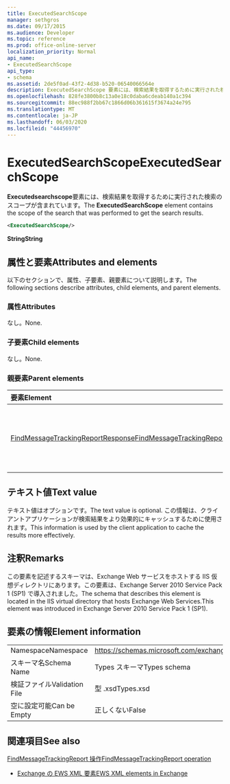 ```yaml
---
title: ExecutedSearchScope
manager: sethgros
ms.date: 09/17/2015
ms.audience: Developer
ms.topic: reference
ms.prod: office-online-server
localization_priority: Normal
api_name:
- ExecutedSearchScope
api_type:
- schema
ms.assetid: 2de5f0ad-43f2-4d38-b520-06540066564e
description: ExecutedSearchScope 要素には、検索結果を取得するために実行された検索のスコープが含まれています。
ms.openlocfilehash: 828fe3800b8c13a0e18c0daba6cdeab140a1c394
ms.sourcegitcommit: 88ec988f2bb67c1866d06b361615f3674a24e795
ms.translationtype: MT
ms.contentlocale: ja-JP
ms.lasthandoff: 06/03/2020
ms.locfileid: "44456970"
---
```

# <a name="executedsearchscope"></a><span data-ttu-id="bdf36-103">ExecutedSearchScope</span><span class="sxs-lookup"><span data-stu-id="bdf36-103">ExecutedSearchScope</span></span>

<span data-ttu-id="bdf36-104">**Executedsearchscope**要素には、検索結果を取得するために実行された検索のスコープが含まれています。</span><span class="sxs-lookup"><span data-stu-id="bdf36-104">The **ExecutedSearchScope** element contains the scope of the search that was performed to get the search results.</span></span> 
  
```xml
<ExecutedSearchScope/>
```

 <span data-ttu-id="bdf36-105">**String**</span><span class="sxs-lookup"><span data-stu-id="bdf36-105">**String**</span></span>
## <a name="attributes-and-elements"></a><span data-ttu-id="bdf36-106">属性と要素</span><span class="sxs-lookup"><span data-stu-id="bdf36-106">Attributes and elements</span></span>

<span data-ttu-id="bdf36-107">以下のセクションで、属性、子要素、親要素について説明します。</span><span class="sxs-lookup"><span data-stu-id="bdf36-107">The following sections describe attributes, child elements, and parent elements.</span></span>
  
### <a name="attributes"></a><span data-ttu-id="bdf36-108">属性</span><span class="sxs-lookup"><span data-stu-id="bdf36-108">Attributes</span></span>

<span data-ttu-id="bdf36-109">なし。</span><span class="sxs-lookup"><span data-stu-id="bdf36-109">None.</span></span>
  
### <a name="child-elements"></a><span data-ttu-id="bdf36-110">子要素</span><span class="sxs-lookup"><span data-stu-id="bdf36-110">Child elements</span></span>

<span data-ttu-id="bdf36-111">なし。</span><span class="sxs-lookup"><span data-stu-id="bdf36-111">None.</span></span>
  
### <a name="parent-elements"></a><span data-ttu-id="bdf36-112">親要素</span><span class="sxs-lookup"><span data-stu-id="bdf36-112">Parent elements</span></span>

|<span data-ttu-id="bdf36-113">**要素**</span><span class="sxs-lookup"><span data-stu-id="bdf36-113">**Element**</span></span>|<span data-ttu-id="bdf36-114">**説明**</span><span class="sxs-lookup"><span data-stu-id="bdf36-114">**Description**</span></span>|
|:-----|:-----|
|[<span data-ttu-id="bdf36-115">FindMessageTrackingReportResponse</span><span class="sxs-lookup"><span data-stu-id="bdf36-115">FindMessageTrackingReportResponse</span></span>](findmessagetrackingreportresponse.md) <br/> |<span data-ttu-id="bdf36-116">単一の[Findmessagetrackingreport 操作](findmessagetrackingreport-operation.md)要求の状態と結果を格納します。</span><span class="sxs-lookup"><span data-stu-id="bdf36-116">Contains the status and result of a single [FindMessageTrackingReport operation](findmessagetrackingreport-operation.md) request.</span></span>  <br/> |
   
## <a name="text-value"></a><span data-ttu-id="bdf36-117">テキスト値</span><span class="sxs-lookup"><span data-stu-id="bdf36-117">Text value</span></span>

<span data-ttu-id="bdf36-118">テキスト値はオプションです。</span><span class="sxs-lookup"><span data-stu-id="bdf36-118">The text value is optional.</span></span> <span data-ttu-id="bdf36-119">この情報は、クライアントアプリケーションが検索結果をより効果的にキャッシュするために使用されます。</span><span class="sxs-lookup"><span data-stu-id="bdf36-119">This information is used by the client application to cache the results more effectively.</span></span>
  
## <a name="remarks"></a><span data-ttu-id="bdf36-120">注釈</span><span class="sxs-lookup"><span data-stu-id="bdf36-120">Remarks</span></span>

<span data-ttu-id="bdf36-121">この要素を記述するスキーマは、Exchange Web サービスをホストする IIS 仮想ディレクトリにあります。この要素は、Exchange Server 2010 Service Pack 1 (SP1) で導入されました。</span><span class="sxs-lookup"><span data-stu-id="bdf36-121">The schema that describes this element is located in the IIS virtual directory that hosts Exchange Web Services.This element was introduced in Exchange Server 2010 Service Pack 1 (SP1).</span></span>
  
## <a name="element-information"></a><span data-ttu-id="bdf36-122">要素の情報</span><span class="sxs-lookup"><span data-stu-id="bdf36-122">Element information</span></span>

|||
|:-----|:-----|
|<span data-ttu-id="bdf36-123">Namespace</span><span class="sxs-lookup"><span data-stu-id="bdf36-123">Namespace</span></span>  <br/> |https://schemas.microsoft.com/exchange/services/2006/types  <br/> |
|<span data-ttu-id="bdf36-124">スキーマ名</span><span class="sxs-lookup"><span data-stu-id="bdf36-124">Schema Name</span></span>  <br/> |<span data-ttu-id="bdf36-125">Types スキーマ</span><span class="sxs-lookup"><span data-stu-id="bdf36-125">Types schema</span></span>  <br/> |
|<span data-ttu-id="bdf36-126">検証ファイル</span><span class="sxs-lookup"><span data-stu-id="bdf36-126">Validation File</span></span>  <br/> |<span data-ttu-id="bdf36-127">型 .xsd</span><span class="sxs-lookup"><span data-stu-id="bdf36-127">Types.xsd</span></span>  <br/> |
|<span data-ttu-id="bdf36-128">空に設定可能</span><span class="sxs-lookup"><span data-stu-id="bdf36-128">Can be Empty</span></span>  <br/> |<span data-ttu-id="bdf36-129">正しくない</span><span class="sxs-lookup"><span data-stu-id="bdf36-129">False</span></span>  <br/> |
   
## <a name="see-also"></a><span data-ttu-id="bdf36-130">関連項目</span><span class="sxs-lookup"><span data-stu-id="bdf36-130">See also</span></span>



[<span data-ttu-id="bdf36-131">FindMessageTrackingReport 操作</span><span class="sxs-lookup"><span data-stu-id="bdf36-131">FindMessageTrackingReport operation</span></span>](findmessagetrackingreport-operation.md)


- [<span data-ttu-id="bdf36-132">Exchange の EWS XML 要素</span><span class="sxs-lookup"><span data-stu-id="bdf36-132">EWS XML elements in Exchange</span></span>](ews-xml-elements-in-exchange.md)

